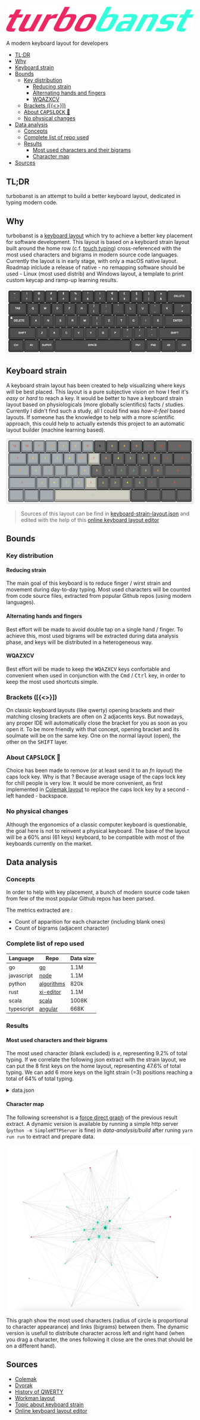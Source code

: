 ![logo](logo.png)

A modern keyboard layout for developers

- [TL;DR](#tldr)
- [Why](#why)
- [Keyboard strain](#keyboard-strain)
- [Bounds](#bounds)
  - [Key distribution](#key-distribution)
    - [Reducing strain](#reducing-strain)
    - [Alternating hands and fingers](#alternating-hands-and-fingers)
    - [WQAZXCV](#wqazxcv)
  - [Brackets ([{<>}])](#brackets)
  - [About <kbd>CAPSLOCK</kbd> 🤬](#about-kbdcapslockkbd-%F0%9F%A4%AC)
  - [No physical changes](#no-physical-changes)
- [Data analysis](#data-analysis)
  - [Concepts](#concepts)
  - [Complete list of repo used](#complete-list-of-repo-used)
  - [Results](#results)
    - [Most used characters and their bigrams](#most-used-characters-and-their-bigrams)
    - [Character map](#character-map)
- [Sources](#sources)

## TL;DR

turbobanst is an attempt to build a better keyboard layout, dedicated in typing modern code.

## Why

turbobanst is a [keyboard layout](https://en.wikipedia.org/wiki/Keyboard_layout) which try to achieve a better key placement for software development. This layout is based on a keyboard strain layout built around the home row (c.f. [touch typing](https://en.wikipedia.org/wiki/Touch_typing)) cross-referenced with the most used characters and bigrams in modern source code languages. Currently the layout is in early stage, with only a macOS native layout. Roadmap inlclude a release of native - no remapping software should be used - Linux (most used distrib) and Windows layout, a template to print custom keycap and ramp-up learning results. 

![](resources/turbobanst-layout.png)

## Keyboard strain

A keyboard strain layout has been created to help visualizing where keys will be best placed. This layout is a pure subjective vision on how I feel it's *easy* or *hard* to reach a key. It would be better to have a keyboard strain layout based on physiologicals (more globally scientifics) facts / studies. Currently I didn't find such a study, all I could find was *how-it-feel* based layouts. If someone has the knowledge to help with a more scientific approach, this could help to actually extends this project to an automatic layout builder (machine learning based).

![keyboard strain layout](resources/keyboard-strain-layout.png)

> Sources of this layout can be find in [keyboard-strain-layout.json](resources/keyboard-strain-layout.json) and edited with the help of this [online keyboard layout editor](http://www.keyboard-layout-editor.com/##@_backcolor=%23ffffff&name=Keyboard%20strain&author=Banst%3B&@_c=%23878d91&t=%23ff0000&a:7%3B&=12&=10&_t=%23ff2f00%3B&=7&_t=%23ff7700%3B&=6&_t=%23ffa800%3B&=5&=5&_t=%23ff0000%3B&=9&_c=%23545454&t=%23000000%3B&=9&_t=%23ffa800%3B&=5&=5&_t=%23ff7700%3B&=6&_t=%23ff2f00%3B&=7&_t=%23ff0000%3B&=10&_w:2%3B&=12%3B&@_c=%23878d91&t=%23ff2f00&w:1.5%3B&=7&_t=%23ffa800%3B&=5&_t=%2383c445%3B&=3&=3&_t=%23f9ff00%3B&=4&_t=%23ff7700%3B&=6&_c=%23a8a89e&t=%23ff2f00%3B&=7&_c=%23545454&t=%23ff7700%3B&=6&_t=%23f9ff00%3B&=4&_t=%2383c445%3B&=3&=3&_t=%23ffa800%3B&=5&_t=%23ff2f00%3B&=7&_t=%23ff0000&w:1.5%3B&=9%3B&@_c=%23878d91&t=%23ff7700&w:1.75%3B&=6&_t=%2383c445%3B&=3&_t=%23519c5f%3B&=2&_t=%2313ff00%3B&=1&=1&_t=%23ffa800%3B&=5&_c=%23545454%3B&=5&_t=%2313ff00%3B&=1&=1&_t=%23519c5f%3B&=2&_t=%2383c445%3B&=3&_t=%23ff7700%3B&=6&_t=%23ff1f00&w:2.25%3B&=8%3B&@_c=%23878d91&t=%23ff2f00&w:2.25%3B&=7&_t=%23ffa800%3B&=5&_t=%23f9ff00%3B&=4&_t=%2383c445%3B&=3&_t=%23ffa800%3B&=5&_c=%23a8a89e&t=%23ff2f00%3B&=7&_c=%23545454&t=%23ffa800%3B&=5&_t=%2383c445%3B&=3&_t=%23f9ff00%3B&=4&_t=%23ffa800%3B&=5&_t=%23ff2f00%3B&=7&_t=%23ff1f00&w:2.75%3B&=8%3B&@_c=%23878d91&t=%23000000&w:1.25%3B&=&_w:1.25%3B&=&_w:1.25%3B&=&_c=%23a8a89e&t=%2300ff1b&w:6.25%3B&=1&_c=%23545454&t=%23000000&w:1.25%3B&=&_w:1.25%3B&=&_w:1.25%3B&=&_w:1.25%3B&=)

## Bounds

### Key distribution

#### Reducing strain

The main goal of this keyboard is to reduce finger / wirst strain and movement during day-to-day typing. Most used characters will be counted from code source files, extracted from popular Github repos (using modern languages). 

#### Alternating hands and fingers

Best effort will be made to avoid double tap on a single hand / finger. To achieve this, most used bigrams will be extracted during data analysis phase, and keys will be distributed in a heterogeneous way.

#### WQAZXCV

Best effort will be made to keep the <kbd>WQ</kbd><kbd>A</kbd><kbd>Z</kbd><kbd>X</kbd><kbd>C</kbd><kbd>V</kbd> keys confortable and convenient when used in conjunction with the <kbd>Cmd</kbd> / <kbd>Ctrl</kbd> key, in order to keep the most used shortcuts simple.

### Brackets ([{<>}])

On classic keyboard layouts (like qwerty) opening brackets and their matching closing brackets are often on 2 adjacents keys. But nowadays, any proper IDE will automatically close the bracket for you as soon as you open it. To be more friendly with that concept, opening bracket and its soulmate will be on the same key. One on the normal layout (open), the other on the <kbd>SHIFT</kbd> layer.

### About <kbd>CAPSLOCK</kbd> 🤬

Choice has been made to remove (or at least send it to an *fn layout*) the caps lock key. Why is that ? Because average usage of the caps lock key for chill people is very low. It would be more convenient, as first implemented in [Colemak layout](https://colemak.com) to replace the caps lock key by a second - left handed - backspace.

### No physical changes

Although the ergonomics of a classic computer keyboard is questionable, the goal here is not to reinvent a physical keyboard. The base of the layout will be a 60% ansi (61 keys) keyboard, to be compatible with most of the keyboards currently on the market.

## Data analysis

### Concepts

In order to help with key placement, a bunch of modern source code taken from few of the most popular Github repos has been parsed. 

The metrics extracted are :

- Count of apparition for each character (including blank ones)
- Count of bigrams (adjacent character)

### Complete list of repo used

| Language   | Repo                                                                          | Data size |
| ---------- | ----------------------------------------------------------------------------- | --------- |
| go         | [go](https://github.com/golang/go)                                            | 1.1M      |
| javascript | [node](https://github.com/nodejs/node)                                        | 1.1M      |
| python     | [algorithms](https://github.com/keon/algorithms)                              | 820k      |
| rust       | [xi-editor](https://github.com/xi-editor/xi-editor/tree/master/rust/rope/src) | 1.1M      |
| scala      | [scala](https://github.com/scala/scala)                                       | 1008K     |
| typescript | [angular](https://github.com/angular/angular)                                 | 668K      |

### Results

#### Most used characters and their bigrams

The most used character (blank excluded) is *e*, representing 9.2% of total typing. If we correlate the following json extract with the strain layout, we can put the 8 first keys on the home layout, representing 47.6% of total typing. We can add 6 more keys on the light strain (=3) positions reaching a total of 64% of total typing.

<details><summary>data.json</summary>
<p>

```json
{
  "nodes": [
    { "id": "e", "group": 0, "percentage": 9.256777852152501 },
    { "id": "t", "group": 0, "percentage": 7.140935104882532 },
    { "id": "r", "group": 0, "percentage": 5.511389658620024 },
    { "id": "s", "group": 0, "percentage": 5.4301477600317805 },
    { "id": "n", "group": 0, "percentage": 5.222289982858719 },
    { "id": "a", "group": 0, "percentage": 5.16088021876697 },
    { "id": "o", "group": 0, "percentage": 4.956272117537438 },
    { "id": "i", "group": 0, "percentage": 4.922864234005824 },
    { "id": "l", "group": 0, "percentage": 3.4022588588595886 },
    { "id": "c", "group": 0, "percentage": 3.067937057117762 },
    { "id": "d", "group": 0, "percentage": 2.683199722046409 },
    { "id": "p", "group": 0, "percentage": 2.490861425313943 },
    { "id": "u", "group": 0, "percentage": 2.363486276648861 },
    { "id": ",", "group": 1, "percentage": 2.3092743929180144 },
    { "id": "f", "group": 0, "percentage": 2.2506891135248477 },
    { "id": ".", "group": 1, "percentage": 2.041889841452259 },
    { "id": ")", "group": 1, "percentage": 2.014647230972388 },
    { "id": "(", "group": 1, "percentage": 2.01312869081186 },
    { "id": "m", "group": 0, "percentage": 1.8604850338755938 },
    { "id": "h", "group": 0, "percentage": 1.6483146026466333 },
    { "id": "v", "group": 0, "percentage": 1.4605926680021721 },
    { "id": "g", "group": 0, "percentage": 1.459225981857697 },
    { "id": "=", "group": 1, "percentage": 1.4321048545906683 },
    { "id": "_", "group": 0, "percentage": 1.2623624354468577 },
    { "id": ":", "group": 1, "percentage": 1.2106105867760664 },
    { "id": "b", "group": 0, "percentage": 1.2084846305513273 },
    { "id": "/", "group": 1, "percentage": 1.1458296635279455 },
    { "id": "y", "group": 0, "percentage": 1.0093129030964856 }
  ],
  "links": [
    { "source": "e", "target": "r", "value": 1 },
    { "source": "e", "target": "s", "value": 0.6907369226780578 },
    { "source": "e", "target": "t", "value": 0.6274892282620773 },
    { "source": "i", "target": "n", "value": 0.6033901653106829 },
    { "source": "n", "target": "o", "value": 0.546833911529772 },
    { "source": "e", "target": "n", "value": 0.5303398807392684 },
    { "source": "s", "target": "t", "value": 0.5025617600217287 },
    { "source": "e", "target": "l", "value": 0.4888578871344091 },
    { "source": "o", "target": "r", "value": 0.48221582982505956 },
    { "source": "a", "target": "r", "value": 0.45086976382424476 },
    { "source": "d", "target": "e", "value": 0.44943764737836267 },
    { "source": "a", "target": "t", "value": 0.44864751416684157 },
    { "source": "i", "target": "t", "value": 0.4355115495253028 },
    { "source": "a", "target": "l", "value": 0.4103013617452067 },
    { "source": "c", "target": "o", "value": 0.3814614995246855 },
    { "source": "h", "target": "t", "value": 0.37210335930073213 },
    { "source": "r", "target": "t", "value": 0.312584105976617 },
    { "source": "n", "target": "t", "value": 0.3109668020592847 },
    { "source": "i", "target": "s", "value": 0.3101149396906135 },
    { "source": "o", "target": "p", "value": 0.3016703909924814 },
    { "source": "a", "target": "n", "value": 0.2869047766021803 },
    { "source": "f", "target": "i", "value": 0.2832997938246151 },
    { "source": "e", "target": "m", "value": 0.2786454153754985 },
    { "source": "o", "target": "t", "value": 0.2703366708230966 },
    { "source": "c", "target": "e", "value": 0.26752182125705254 },
    { "source": "n", "target": "s", "value": 0.26071926813911284 },
    { "source": "i", "target": "l", "value": 0.2525339819010111 },
    { "source": "a", "target": "c", "value": 0.2217434783145471 },
    { "source": "e", "target": "p", "value": 0.22163236583167695 },
    { "source": "a", "target": "s", "value": 0.21744712897690094 },
    { "source": "a", "target": "m", "value": 0.21303966715638464 },
    { "source": "c", "target": "t", "value": 0.21255817973061397 },
    { "source": "i", "target": "r", "value": 0.21085445499327152 },
    { "source": "d", "target": "n", "value": 0.20592846825269448 },
    { "source": "/", "target": "/", "value": 0.202113606340819 },
    { "source": "g", "target": "n", "value": 0.20024938579488635 },
    { "source": "d", "target": "i", "value": 0.19869381103470413 },
    { "source": "r", "target": "u", "value": 0.19629871973728072 },
    { "source": "e", "target": "h", "value": 0.19607649477154038 },
    { "source": "f", "target": "o", "value": 0.19269373695971556 },
    { "source": "l", "target": "u", "value": 0.18821220015061915 },
    { "source": "i", "target": "o", "value": 0.18558253805602537 },
    { "source": "a", "target": "p", "value": 0.18316275509574192 },
    { "source": "t", "target": "u", "value": 0.18243435104137087 },
    { "source": "n", "target": "u", "value": 0.17427375646612922 },
    { "source": ".", "target": "a", "value": 0.1721749651230262 },
    { "source": "a", "target": "d", "value": 0.16906381560266176 },
    { "source": "e", "target": "v", "value": 0.1685946740083211 },
    { "source": "l", "target": "o", "value": 0.16626131186804777 },
    { "source": "a", "target": "v", "value": 0.16054519191594957 },
    { "source": "m", "target": "o", "value": 0.15977975036728848 },
    { "source": "a", "target": "e", "value": 0.1590760379757775 },
    { "source": "d", "target": "o", "value": 0.15552043852393238 },
    { "source": "e", "target": "g", "value": 0.15148335164631663 },
    { "source": ".", "target": "s", "value": 0.148940110371733 },
    { "source": "g", "target": "r", "value": 0.1481870146545019 },
    { "source": "(", "target": "t", "value": 0.14747095643156088 },
    { "source": "s", "target": "u", "value": 0.14358201953110533 },
    { "source": "e", "target": "f", "value": 0.1416066865023025 },
    { "source": "o", "target": "s", "value": 0.1380387412190274 },
    { "source": "s", "target": "s", "value": 0.13586587488734428 },
    { "source": "t", "target": "y", "value": 0.13452017926147236 },
    { "source": "(", "target": "e", "value": 0.12387807256879714 },
    { "source": "e", "target": "u", "value": 0.11756935270805813 },
    { "source": "c", "target": "h", "value": 0.11714959443943752 },
    { "source": "p", "target": "t", "value": 0.11672983617081692 },
    { "source": "(", "target": ")", "value": 0.11437178236768356 },
    { "source": "r", "target": "r", "value": 0.11319892838183188 },
    { "source": ".", "target": "v", "value": 0.11268040346177113 },
    { "source": "p", "target": "r", "value": 0.1123841035074507 },
    { "source": "c", "target": "i", "value": 0.10919887899850615 },
    { "source": ".", "target": "t", "value": 0.10854454993271521 },
    { "source": "c", "target": "n", "value": 0.10460622970653959 },
    { "source": "i", "target": "m", "value": 0.10424820059506908 },
    { "source": "_", "target": "v", "value": 0.10386547982073853 },
    { "source": "a", "target": "h", "value": 0.10347041321497796 },
    { "source": "p", "target": "y", "value": 0.10337164656353783 },
    { "source": "n", "target": "r", "value": 0.10203829676909591 },
    { "source": "h", "target": "i", "value": 0.10172965098334548 },
    { "source": "m", "target": "p", "value": 0.09989012210027284 },
    { "source": "g", "target": "i", "value": 0.09951974715737232 },
    { "source": "g", "target": "s", "value": 0.09859380980012099 },
    { "source": ".", "target": "e", "value": 0.0976925641057297 },
    { "source": ")", "target": ")", "value": 0.09674193508561835 },
    { "source": ":", "target": "=", "value": 0.09608760601982741 },
    { "source": "l", "target": "p", "value": 0.0934209064309436 },
    { "source": "r", "target": "s", "value": 0.093001148162323 },
    { "source": "b", "target": "o", "value": 0.09043321522487932 },
    { "source": "a", "target": "b", "value": 0.08771713231027543 },
    { "source": "b", "target": "u", "value": 0.086717119964444 },
    { "source": "i", "target": "v", "value": 0.08637143668440352 },
    { "source": "l", "target": "l", "value": 0.08548253682144225 },
    { "source": "(", "target": "s", "value": 0.08497635773281152 },
    { "source": "b", "target": "e", "value": 0.08460598278991098 },
    { "source": "f", "target": "l", "value": 0.08282818306398844 },
    { "source": "l", "target": "s", "value": 0.08212447067247744 },
    { "source": "o", "target": "u", "value": 0.08177878739243695 },
    { "source": "m", "target": "u", "value": 0.07924789194928332 },
    { "source": "e", "target": "i", "value": 0.07823553377202187 },
    { "source": "c", "target": "l", "value": 0.07813676712058173 },
    { "source": "_", "target": "e", "value": 0.07633427573179916 },
    { "source": "(", "target": "c", "value": 0.07593920912603859 },
    { "source": "p", "target": "s", "value": 0.07493919678020716 },
    { "source": ".", "target": "r", "value": 0.0744083260287164 },
    { "source": "a", "target": "u", "value": 0.07371695946863542 },
    { "source": "s", "target": "y", "value": 0.07363053864862529 },
    { "source": "a", "target": "i", "value": 0.07318608871714466 },
    { "source": "_", "target": "t", "value": 0.07313670539142458 },
    { "source": "l", "target": "t", "value": 0.07238360967419351 },
    { "source": "=", "target": "=", "value": 0.06932184347954913 },
    { "source": "b", "target": "l", "value": 0.06770453956221682 },
    { "source": "f", "target": "u", "value": 0.06743293127075643 },
    { "source": "(", "target": "r", "value": 0.06574155236484401 },
    { "source": "p", "target": "u", "value": 0.06409955678465167 },
    { "source": "d", "target": "d", "value": 0.06351930270744083 },
    { "source": "(", "target": "n", "value": 0.06192669045296856 },
    { "source": "c", "target": "r", "value": 0.06158100717292806 },
    { "source": ")", "target": "e", "value": 0.06124766972431758 },
    { "source": "_", "target": "s", "value": 0.05959332831269522 },
    { "source": "a", "target": "f", "value": 0.05950690749268509 },
    { "source": "d", "target": "l", "value": 0.05925999086408474 },
    { "source": ".", "target": "o", "value": 0.059037765898344426 },
    { "source": "b", "target": "r", "value": 0.058827886764034124 },
    { "source": ".", "target": "p", "value": 0.058173557698243186 },
    { "source": "a", "target": "g", "value": 0.05816121186681317 },
    { "source": "h", "target": "s", "value": 0.05705008703811158 },
    { "source": "f", "target": "f", "value": 0.056716749589501105 },
    { "source": ".", "target": "f", "value": 0.05624760799516043 },
    { "source": "h", "target": "o", "value": 0.054605612414968085 },
    { "source": ":", "target": ":", "value": 0.05348214175483648 },
    { "source": ".", "target": "c", "value": 0.052877196014765614 },
    { "source": "o", "target": "o", "value": 0.05264262521759528 },
    { "source": "c", "target": "s", "value": 0.05151915455746367 },
    { "source": ",", "target": "e", "value": 0.05145742540031358 },
    { "source": "_", "target": "r", "value": 0.05085247966024272 },
    { "source": ".", "target": "n", "value": 0.05032160890875196 },
    { "source": "c", "target": "u", "value": 0.050136421437301695 },
    { "source": "f", "target": "n", "value": 0.05005000061729157 },
    { "source": "f", "target": "r", "value": 0.049593204854380915 },
    { "source": "c", "target": "p", "value": 0.04849442585710935 },
    { "source": "e", "target": "e", "value": 0.04828454672279905 },
    { "source": "d", "target": "r", "value": 0.048049975925628714 },
    { "source": "(", "target": "g", "value": 0.04796355510561859 },
    { "source": "(", "target": "o", "value": 0.046852430276917 },
    { "source": "t", "target": "t", "value": 0.04679070111976691 },
    { "source": ")", "target": "t", "value": 0.046296867862566204 },
    { "source": "i", "target": "p", "value": 0.04506228471956444 },
    { "source": "(", "target": "d", "value": 0.04484005975382412 },
    { "source": ".", "target": "d", "value": 0.04459314312522377 },
    { "source": ":", "target": "t", "value": 0.044543759799503695 },
    { "source": "a", "target": "y", "value": 0.044407955653773507 },
    { "source": ":", "target": "e", "value": 0.044173384856603166 },
    { "source": "b", "target": "m", "value": 0.044136347362313116 },
    { "source": ",", "target": "s", "value": 0.04403758071087297 },
    { "source": "(", "target": "p", "value": 0.04348201829652218 },
    { "source": "(", "target": "v", "value": 0.04171656440202966 },
    { "source": ".", "target": "l", "value": 0.041259768639119 },
    { "source": "g", "target": "u", "value": 0.04075358955048828 },
    { "source": "m", "target": "y", "value": 0.04011160631612736 },
    { "source": ")", "target": ".", "value": 0.03982765219323695 },
    { "source": ",", "target": "t", "value": 0.03981530636180693 },
    { "source": ".", "target": "i", "value": 0.03969184804750676 },
    { "source": "l", "target": "y", "value": 0.03938320226175632 },
    { "source": "o", "target": "v", "value": 0.039123939801725946 },
    { "source": "(", "target": "f", "value": 0.038556031555945135 },
    { "source": ")", "target": ",", "value": 0.038247385770194695 },
    { "source": "_", "target": "o", "value": 0.03817331078161459 },
    { "source": "(", "target": "i", "value": 0.03816096495018457 },
    { "source": "r", "target": "y", "value": 0.03816096495018457 },
    { "source": "i", "target": "u", "value": 0.037926394153014235 },
    { "source": "_", "target": "c", "value": 0.0379017024901542 },
    { "source": "n", "target": "y", "value": 0.03514858208126026 },
    { "source": "f", "target": "t", "value": 0.03485228212693984 },
    { "source": ":", "target": "s", "value": 0.03477820713835973 },
    { "source": "_", "target": "i", "value": 0.03385226978110841 },
    { "source": "d", "target": "s", "value": 0.033753503129668266 },
    { "source": "e", "target": "o", "value": 0.033469549006777864 },
    { "source": "d", "target": "u", "value": 0.033457203175347845 },
    { "source": "e", "target": "y", "value": 0.03338312818676774 },
    { "source": "f", "target": "s", "value": 0.03250657415523649 },
    { "source": ":", "target": "d", "value": 0.032333732515216235 },
    { "source": "(", "target": "l", "value": 0.03232138668378622 },
    { "source": "_", "target": "d", "value": 0.03212385338090594 },
    { "source": "b", "target": "i", "value": 0.03154359930369511 },
    { "source": ".", "target": "g", "value": 0.03132137433795479 },
    { "source": ".", "target": "m", "value": 0.03130902850652477 },
    { "source": ".", "target": "b", "value": 0.03116087852936456 },
    { "source": ")", "target": "s", "value": 0.03111149520364449 },
    { "source": ")", "target": ":", "value": 0.030099137026383043 },
    { "source": "m", "target": "r", "value": 0.030086791194953024 },
    { "source": "g", "target": "o", "value": 0.029704070420622477 },
    { "source": "(", "target": "m", "value": 0.0295806121063223 },
    { "source": ")", "target": "d", "value": 0.02946949962345214 },
    { "source": "m", "target": "s", "value": 0.02906208718626156 },
    { "source": ")", "target": "r", "value": 0.028827516389091222 },
    { "source": "g", "target": "h", "value": 0.02725959579747898 },
    { "source": "b", "target": "y", "value": 0.025975629328757147 },
    { "source": "_", "target": "m", "value": 0.025518833565846492 },
    { "source": ":", "target": "n", "value": 0.025345991925826244 },
    { "source": "(", "target": "a", "value": 0.025284262768676156 },
    { "source": "n", "target": "n", "value": 0.025247225274386102 },
    { "source": "_", "target": "n", "value": 0.025062037802935838 },
    { "source": "_", "target": "l", "value": 0.02411140878282448 },
    { "source": "(", "target": "h", "value": 0.022975592291262854 },
    { "source": "p", "target": "p", "value": 0.02295090062840282 },
    { "source": ",", "target": "d", "value": 0.022666946505512413 },
    { "source": "_", "target": "p", "value": 0.022259534068321832 },
    { "source": "(", "target": "y", "value": 0.02206200076544155 },
    { "source": "d", "target": "t", "value": 0.02183977579970123 },
    { "source": ":", "target": "h", "value": 0.020987913431030014 },
    { "source": "r", "target": "v", "value": 0.02038296769095915 },
    { "source": "m", "target": "t", "value": 0.020296546870949023 },
    { "source": "g", "target": "t", "value": 0.019679255299448143 },
    { "source": ":", "target": "r", "value": 0.019444684502277806 },
    { "source": "b", "target": "s", "value": 0.018938505413647083 },
    { "source": ",", "target": "r", "value": 0.018827392930776923 },
    { "source": "_", "target": "f", "value": 0.018494055482166448 },
    { "source": "h", "target": "r", "value": 0.018444672156446375 },
    { "source": "l", "target": "n", "value": 0.018382942999296287 },
    { "source": "l", "target": "r", "value": 0.017728613933505354 },
    { "source": ".", "target": "h", "value": 0.017568118124915124 },
    { "source": ")", "target": "l", "value": 0.017284164002024715 },
    { "source": ")", "target": "y", "value": 0.016987864047704294 },
    { "source": "b", "target": "t", "value": 0.01683971407054408 },
    { "source": "_", "target": "g", "value": 0.016802676576254026 },
    { "source": "n", "target": "v", "value": 0.016765639081963976 },
    { "source": "_", "target": "h", "value": 0.01658045161051371 },
    { "source": ".", "target": "u", "value": 0.016506376621933605 },
    { "source": "m", "target": "m", "value": 0.01648168495907357 },
    { "source": ".", "target": "_", "value": 0.016395264139063444 },
    { "source": "(", "target": "b", "value": 0.015852047556142668 },
    { "source": "a", "target": "o", "value": 0.015765626736132545 },
    { "source": ")", "target": "n", "value": 0.015197718490351732 },
    { "source": "_", "target": "b", "value": 0.014802651884591168 },
    { "source": ")", "target": "g", "value": 0.013703872887319597 },
    { "source": "n", "target": "p", "value": 0.01332115211298905 },
    { "source": ",", "target": "f", "value": 0.013210039630118891 },
    { "source": ",", "target": "n", "value": 0.012913739675798466 },
    { "source": "c", "target": "d", "value": 0.012753243867208237 },
    { "source": ".", "target": ".", "value": 0.012716206372918185 },
    { "source": ":", "target": "f", "value": 0.012247064778577513 },
    { "source": "d", "target": "f", "value": 0.012148298127137372 },
    { "source": "a", "target": "a", "value": 0.012037185644267213 },
    { "source": "d", "target": "p", "value": 0.012037185644267213 },
    { "source": "o", "target": "y", "value": 0.011950764824257089 },
    { "source": ",", "target": "l", "value": 0.01179026901566686 },
    { "source": "_", "target": "a", "value": 0.011728539858516771 },
    { "source": "/", "target": "s", "value": 0.01158038988135656 },
    { "source": ":", "target": "p", "value": 0.011419894072766331 },
    { "source": ",", "target": "y", "value": 0.01132112742132619 },
    { "source": "/", "target": "l", "value": 0.011135939949875924 },
    { "source": ",", "target": "g", "value": 0.011037173298435784 },
    { "source": "g", "target": "l", "value": 0.010851985826985518 },
    { "source": ")", "target": "c", "value": 0.010827294164125483 },
    { "source": "c", "target": "c", "value": 0.010333460906924778 },
    { "source": ")", "target": "f", "value": 0.010296423412634724 }
  ]
}
```

</p>
</details>

#### Character map

The following screenshot is a [force direct graph](https://observablehq.com/@d3/force-directed-graph) of the previous result extract. A dynamic version is available by running a simple http server (`python -m SimpleHTTPServer` is fine) in *data-analysis/build* after runing `yarn run run` to extract and prepare data.

![](resources/charmap.png)

This graph show the most used characters (radius of circle is proportional to character appearance) and links (bigrams) between them. The dynamic version is usefull to distribute character across left and right hand (when you drag a character, the ones following it close are the ones that should be on a different hand).

## Sources

- [Colemak](https://colemak.com)
- [Dvorak](https://www.dvorak-keyboard.com)
- [History of QWERTY](https://en.wikipedia.org/wiki/QWERTY#History)
- [Workman layout](https://workmanlayout.org)
- [Topic about keyboard strain](https://geekhack.org/index.php?topic=82183.0)
- [Online keyboard layout editor](http://www.keyboard-layout-editor.com)
